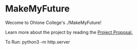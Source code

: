 # MakeMyFuture

Wecome to Ohlone College's ./MakeMyFuture!

Learn more about the project by reading the <a href = "https://docs.google.com/document/d/1z9pWQjpQCIkFFdrsCAgkVkEoGHp38n5Byna29_6B88U/edit?usp=sharing">Project Proposal.</a>


To Run:
python3 -m http.server